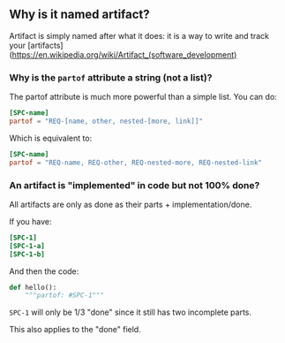 ## Why is it named artifact?
Artifact is simply named after what it does: it is a way to write and track your
[artifacts](https://en.wikipedia.org/wiki/Artifact_(software_development)

### Why is the `partof` attribute a string (not a list)?
The partof attribute is much more powerful than a simple list. You can do:
```toml
[SPC-name]
partof = "REQ-[name, other, nested-[more, link]]"
```
Which is equivalent to:
```toml
[SPC-name]
partof = "REQ-name, REQ-other, REQ-nested-more, REQ-nested-link"
```

### An artifact is "implemented" in code but not 100% done?
All artifacts are only as done as their parts + implementation/done.

If you have:
```toml
[SPC-1]
[SPC-1-a]
[SPC-1-b]
```

And then the code:
```python
def hello():
    """partof: #SPC-1"""
```

`SPC-1` will only be 1/3 "done" since it still has two incomplete parts.

This also applies to the "done" field.

